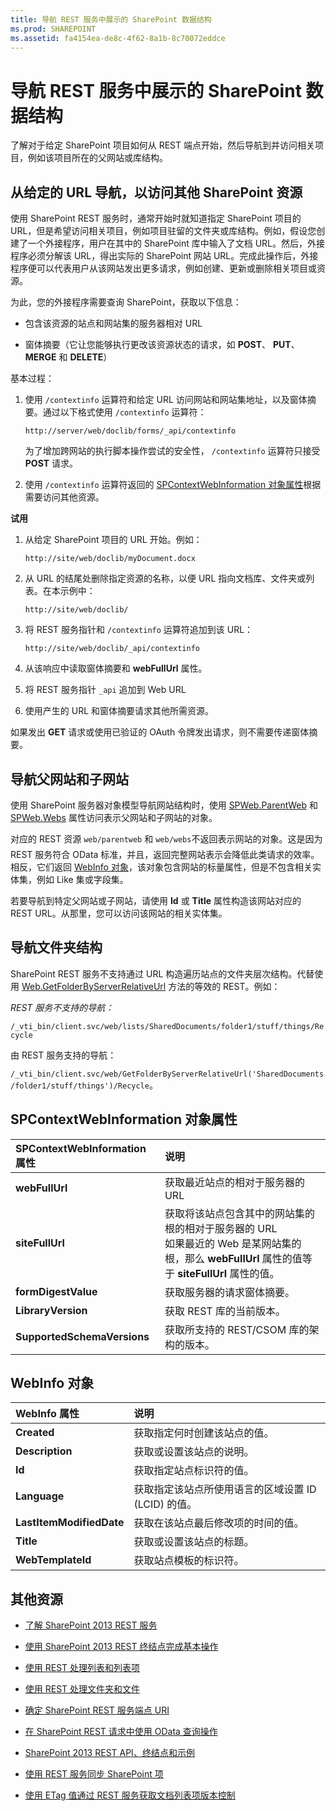 ```yaml
---
title: 导航 REST 服务中展示的 SharePoint 数据结构
ms.prod: SHAREPOINT
ms.assetid: fa4154ea-de8c-4f62-8a1b-8c70072eddce
---
```



# 导航 REST 服务中展示的 SharePoint 数据结构
了解对于给定 SharePoint 项目如何从 REST 端点开始，然后导航到并访问相关项目，例如该项目所在的父网站或库结构。
## 从给定的 URL 导航，以访问其他 SharePoint 资源

使用 SharePoint REST 服务时，通常开始时就知道指定 SharePoint 项目的 URL，但是希望访问相关项目，例如项目驻留的文件夹或库结构。例如，假设您创建了一个外接程序，用户在其中的 SharePoint 库中输入了文档 URL。然后，外接程序必须分解该 URL，得出实际的 SharePoint 网站 URL。完成此操作后，外接程序便可以代表用户从该网站发出更多请求，例如创建、更新或删除相关项目或资源。



为此，您的外接程序需要查询 SharePoint，获取以下信息：




- 包含该资源的站点和网站集的服务器相对 URL


- 窗体摘要（它让您能够执行更改该资源状态的请求，如 **POST**、 **PUT**、 **MERGE** 和 **DELETE**）


基本过程：




1. 使用  `/contextinfo` 运算符和给定 URL 访问网站和网站集地址，以及窗体摘要。通过以下格式使用 `/contextinfo` 运算符：

     `http://server/web/doclib/forms/_api/contextinfo`

    为了增加跨网站的执行脚本操作尝试的安全性， `/contextinfo` 运算符只接受 **POST** 请求。


2. 使用  `/contextinfo` 运算符返回的 [SPContextWebInformation 对象属性](#bk_props)根据需要访问其他资源。


 **试用**




1. 从给定 SharePoint 项目的 URL 开始。例如：

     `http://site/web/doclib/myDocument.docx`


2. 从 URL 的结尾处删除指定资源的名称，以便 URL 指向文档库、文件夹或列表。在本示例中：

     `http://site/web/doclib/`


3. 将 REST 服务指针和  `/contextinfo` 运算符追加到该 URL：

     `http://site/web/doclib/_api/contextinfo`


4. 从该响应中读取窗体摘要和 **webFullUrl** 属性。


5. 将 REST 服务指针  `_api` 追加到 Web URL


6. 使用产生的 URL 和窗体摘要请求其他所需资源。


如果发出 **GET** 请求或使用已验证的 OAuth 令牌发出请求，则不需要传递窗体摘要。




## 导航父网站和子网站
<a name="bk_sites"> </a>

使用 SharePoint 服务器对象模型导航网站结构时，使用  [SPWeb.ParentWeb](https://msdn.microsoft.com/library/Microsoft.SharePoint.SPWeb.ParentWeb.aspx) 和 [SPWeb.Webs](https://msdn.microsoft.com/library/Microsoft.SharePoint.SPWeb.Webs.aspx) 属性访问表示父网站和子网站的对象。



对应的 REST 资源 `web/parentweb` 和 `web/webs`不返回表示网站的对象。这是因为 REST 服务符合 OData 标准，并且，返回完整网站表示会降低此类请求的效率。相反，它们返回  [WebInfo 对象](#bk_webinfo)，该对象包含网站的标量属性，但是不包含相关实体集，例如 Like 集或字段集。



若要导航到特定父网站或子网站，请使用 **Id** 或 **Title** 属性构造该网站对应的 REST URL。从那里，您可以访问该网站的相关实体集。




## 导航文件夹结构
<a name="bk_folders"> </a>

SharePoint REST 服务不支持通过 URL 构造遍历站点的文件夹层次结构。代替使用  [Web.GetFolderByServerRelativeUrl](https://msdn.microsoft.com/library/Microsoft.SharePoint.Client.Web.GetFolderByServerRelativeUrl.aspx) 方法的等效的 REST。例如：



 *REST 服务不支持的导航：* 



 `/_vti_bin/client.svc/web/lists/SharedDocuments/folder1/stuff/things/Recycle`



由 REST 服务支持的导航：



 `/_vti_bin/client.svc/web/GetFolderByServerRelativeUrl('SharedDocuments/folder1/stuff/things')/Recycle`。




## SPContextWebInformation 对象属性
<a name="bk_props"> </a>



|**SPContextWebInformation 属性**|**说明**|
|:-----|:-----|
|**webFullUrl** <br/> |获取最近站点的相对于服务器的 URL  <br/> |
|**siteFullUrl** <br/> |获取将该站点包含其中的网站集的根的相对于服务器的 URL  <br/> 如果最近的 Web 是某网站集的根，那么 **webFullUrl** 属性的值等于 **siteFullUrl** 属性的值。 <br/> |
|**formDigestValue** <br/> |获取服务器的请求窗体摘要。  <br/> |
|**LibraryVersion** <br/> |获取 REST 库的当前版本。  <br/> |
|**SupportedSchemaVersions** <br/> |获取所支持的 REST/CSOM 库的架构的版本。  <br/> |
 

## WebInfo 对象
<a name="bk_webinfo"> </a>



|**WebInfo 属性**|**说明**|
|:-----|:-----|
|**Created** <br/> |获取指定何时创建该站点的值。  <br/> |
|**Description** <br/> |获取或设置该站点的说明。  <br/> |
|**Id** <br/> |获取指定站点标识符的值。  <br/> |
|**Language** <br/> |获取指定该站点所使用语言的区域设置 ID (LCID) 的值。  <br/> |
|**LastItemModifiedDate** <br/> |获取在该站点最后修改项的时间的值。  <br/> |
|**Title** <br/> |获取或设置该站点的标题。  <br/> |
|**WebTemplateId** <br/> |获取站点模板的标识符。  <br/> |
 

## 其他资源
<a name="bk_addresources"> </a>


-  [了解 SharePoint 2013 REST 服务](get-to-know-the-sharepoint-2013-rest-service.md)


-  [使用 SharePoint 2013 REST 终结点完成基本操作](complete-basic-operations-using-sharepoint-2013-rest-endpoints.md)


-  [使用 REST 处理列表和列表项](working-with-lists-and-list-items-with-rest.md)


-  [使用 REST 处理文件夹和文件](working-with-folders-and-files-with-rest.md)


-  [确定 SharePoint REST 服务端点 URI](determine-sharepoint-rest-service-endpoint-uris.md)


-  [在 SharePoint REST 请求中使用 OData 查询操作](use-odata-query-operations-in-sharepoint-rest-requests.md)


-  [SharePoint 2013 REST API、终结点和示例](02128c70-9d27-4388-9374-a11bce68fdb8.md)


-  [使用 REST 服务同步 SharePoint 项](synchronize-sharepoint-items-using-the-rest-service.md)


-  [使用 ETag 值通过 REST 服务获取文档列表项版本控制](5f7e0579-46b7-44ab-b3b4-cdbc622dcd98.md)







